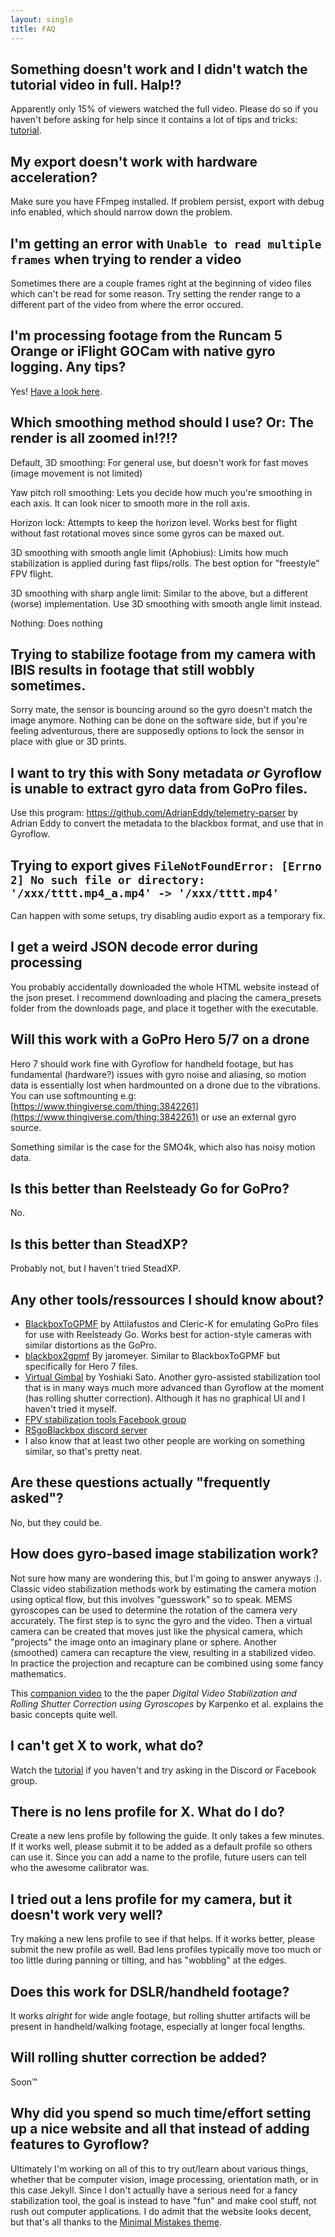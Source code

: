 ```yaml
---
layout: single
title: FAQ
---
```


## Something doesn't work and I didn't watch the tutorial video in full. Halp!?
Apparently only 15% of viewers watched the full video. Please do so if you haven't before asking for help since it contains a lot of tips and tricks: [tutorial](https://youtu.be/f4YD5pGmnxM). 

## My export doesn't work with hardware acceleration?
Make sure you have FFmpeg installed. If problem persist, export with debug info enabled, which should narrow down the problem.

## I'm getting an error with `Unable to read multiple frames` when trying to render a video
Sometimes there are a couple frames right at the beginning of video files which can't be read for some reason. Try setting the render range to a different part of the video from where the error occured.

## I'm processing footage from the Runcam 5 Orange or iFlight GOCam with native gyro logging. Any tips?
Yes! [Have a look here](https://docs.google.com/document/d/1mLrMd8itLYiGNdQh4oWqz-s3g16bfu-TkQNCS_ZqOnA/edit#).

## Which smoothing method should I use? Or: The render is all zoomed in!?!?
Default, 3D smoothing: For general use, but doesn't work for fast moves (image movement is not limited)

Yaw pitch roll smoothing: Lets you decide how much you're smoothing in each axis. It can look nicer to smooth more in the roll axis.

Horizon lock: Attempts to keep the horizon level. Works best for flight without fast rotational moves since some gyros can be maxed out.

3D smoothing with smooth angle limit (Aphobius): Limits how much stabilization is applied during fast flips/rolls. The best option for "freestyle" FPV flight.

3D smoothing with sharp angle limit: Similar to the above, but a different (worse) implementation. Use 3D smoothing with smooth angle limit instead.

Nothing: Does nothing

## Trying to stabilize footage from my camera with IBIS results in footage that still wobbly sometimes.
Sorry mate, the sensor is bouncing around so the gyro doesn't match the image anymore. Nothing can be done on the software side, but if you're feeling adventurous, there are supposedly options to lock the sensor in place with glue or 3D prints.

## I want to try this with Sony metadata _or_ Gyroflow is unable to extract gyro data from GoPro files.
Use this program: https://github.com/AdrianEddy/telemetry-parser by Adrian Eddy to convert the metadata to the blackbox format, and use that in Gyroflow.


## Trying to export gives `FileNotFoundError: [Errno 2] No such file or directory: '/xxx/tttt.mp4_a.mp4' -> '/xxx/tttt.mp4'`
Can happen with some setups, try disabling audio export as a temporary fix.


## I get a weird JSON decode error during processing
You probably accidentally downloaded the whole HTML website instead of the json preset. I recommend downloading and placing the camera_presets folder from the downloads page, and place it together with the executable.

## Will this work with a GoPro Hero 5/7 on a drone
Hero 7 should work fine with Gyroflow for handheld footage, but has fundamental (hardware?) issues with gyro noise and aliasing, so motion data is essentially lost when hardmounted on a drone due to the vibrations. You can use softmounting e.g: [https://www.thingiverse.com/thing:3842261](https://www.thingiverse.com/thing:3842261) or use an external gyro source.

Something similar is the case for the SMO4k, which also has noisy motion data.


## Is this better than Reelsteady Go for GoPro?
No.

## Is this better than SteadXP?
Probably not, but I haven't tried SteadXP.

## Any other tools/ressources I should know about?
* [BlackboxToGPMF](https://github.com/Cleric-K/BlackboxToGPMF/tree/gui) by Attilafustos and Cleric-K for emulating GoPro files for use with Reelsteady Go. Works best for action-style cameras with similar distortions as the GoPro.
* [blackbox2gpmf](https://github.com/jaromeyer/blackbox2gpmf) By jaromeyer. Similar to BlackboxToGPMF but specifically for Hero 7 files.
* [Virtual Gimbal](https://github.com/yossato/virtualGimbal) by Yoshiaki Sato. Another gyro-assisted stabilization tool that is in many ways much more advanced than Gyroflow at the moment (has rolling shutter correction). Although it has no graphical UI and I haven't tried it myself.
* [FPV stabilization tools Facebook group](https://www.facebook.com/groups/fpvtools)
* [RSgoBlackbox discord server](https://discord.gg/2He3XTjtpt)
* I also know that at least two other people are working on something similar, so that's pretty neat.

## Are these questions actually "frequently asked"?
No, but they could be.

## How does gyro-based image stabilization work?
Not sure how many are wondering this, but I'm going to answer anyways :). Classic video stabilization methods work by estimating the camera motion using optical flow, but this involves "guesswork" so to speak.
MEMS gyroscopes can be used to determine the rotation of the camera very accurately. The first step is to sync the gyro and the video. Then a virtual camera can be created that moves just like the physical camera, which "projects" the image onto an imaginary plane or sphere. Another (smoothed) camera can recapture the view, resulting in a stabilized video. In practice the projection and recapture can be combined using some fancy mathematics. 

This [companion video](https://youtu.be/I54X4NRuB-Q) to the the paper _Digital Video Stabilization and Rolling Shutter Correction using Gyroscopes_ by Karpenko et al. explains the basic concepts quite well. 

## I can't get X to work, what do?
Watch the [tutorial](https://www.youtube.com/watch?v=f4YD5pGmnxM) if you haven't and try asking in the Discord or Facebook group.

## There is no lens profile for X. What do I do?
Create a new lens profile by following the guide. It only takes a few minutes. If it works well, please submit it to be added as a default profile so others can use it.
Since you can add a name to the profile, future users can tell who the awesome calibrator was.

## I tried out a lens profile for my camera, but it doesn't work very well?
Try making a new lens profile to see if that helps. If it works better, please submit the new profile as well. Bad lens profiles typically move too much or too little during panning or tilting, and has "wobbling" at the edges.

## Does this work for DSLR/handheld footage?
It works *alright* for wide angle footage, but rolling shutter artifacts will be present in handheld/walking footage, especially at longer focal lengths.

## Will rolling shutter correction be added?
Soon™

## Why did you spend so much time/effort setting up a nice website and all that instead of adding features to Gyroflow?
Ultimately I'm working on all of this to try out/learn about various things, whether that be computer vision, image processing, orientation math, or in this case Jekyll. Since I don't actually have a serious need for a fancy stabilization tool, the goal is instead to have "fun" and make cool stuff, not rush out computer applications. I do admit that the website looks decent, but that's all thanks to the [Minimal Mistakes theme](https://mmistakes.github.io/minimal-mistakes/).
